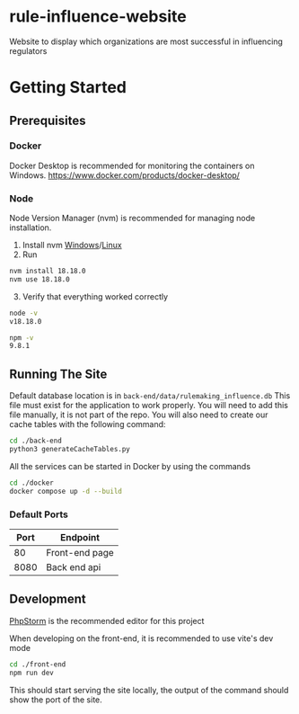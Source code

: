 # rule-influence-website
Website to display which organizations are most successful in influencing regulators

# Getting Started
## Prerequisites
### Docker
Docker Desktop is recommended for monitoring the containers on Windows.
https://www.docker.com/products/docker-desktop/

### Node
Node Version Manager (nvm) is recommended for managing node installation.

1. Install nvm [Windows](https://github.com/coreybutler/nvm-windows/releases)/[Linux](https://github.com/nvm-sh/nvm#installing-and-updating)
2. Run
```bash
nvm install 18.18.0
nvm use 18.18.0
```
3. Verify that everything worked correctly
```bash
node -v
v18.18.0
```
```bash
npm -v
9.8.1
```

## Running The Site
Default database location is in `back-end/data/rulemaking_influence.db`
This file must exist for the application to work properly. 
You will need to add this file manually, it is not part of the repo.
You will also need to create our cache tables with the following command:

```bash
cd ./back-end
python3 generateCacheTables.py
```

All the services can be started in Docker by using the commands
```bash
cd ./docker
docker compose up -d --build
```
### Default Ports
| Port | Endpoint       |
|------|----------------|
| 80   | Front-end page | 
| 8080 | Back end api   |

## Development
[PhpStorm](https://www.jetbrains.com/phpstorm/) is the recommended editor for this project

When developing on the front-end, it is recommended to use vite's dev mode
```bash
cd ./front-end
npm run dev
```
This should start serving the site locally, the output of the command should show the port of the site.





